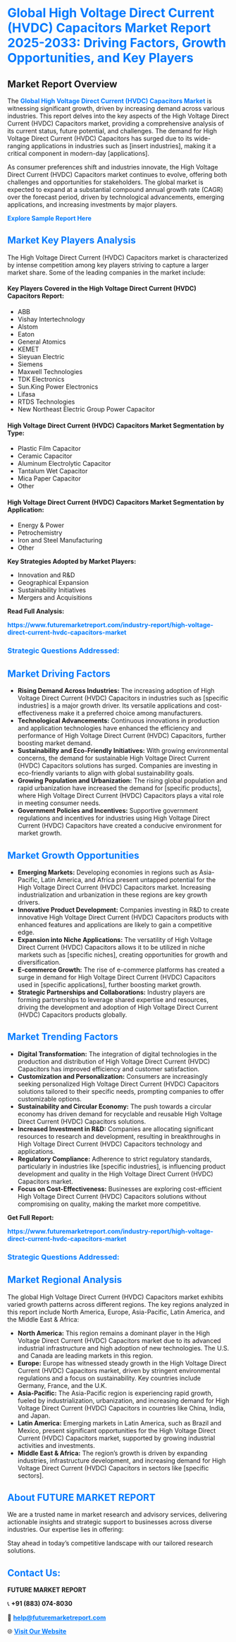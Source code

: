 <h1 style="color: #007BFF;">Global High Voltage Direct Current (HVDC) Capacitors Market Report 2025-2033: Driving Factors, Growth Opportunities, and Key Players</h1>

<section id="overview">
<h2>Market Report Overview</h2>
<p>The <a href="https://www.futuremarketreport.com/industry-report/high-voltage-direct-current-hvdc-capacitors-market" style="color: #007BFF; text-decoration: none;"><strong>Global High Voltage Direct Current (HVDC) Capacitors Market</strong></a> is witnessing significant growth, driven by increasing demand across various industries. This report delves into the key aspects of the High Voltage Direct Current (HVDC) Capacitors market, providing a comprehensive analysis of its current status, future potential, and challenges. The demand for High Voltage Direct Current (HVDC) Capacitors has surged due to its wide-ranging applications in industries such as [insert industries], making it a critical component in modern-day [applications].</p>
<p>As consumer preferences shift and industries innovate, the High Voltage Direct Current (HVDC) Capacitors market continues to evolve, offering both challenges and opportunities for stakeholders. The global market is expected to expand at a substantial compound annual growth rate (CAGR) over the forecast period, driven by technological advancements, emerging applications, and increasing investments by major players.</p>
</section>

<section id="overview">
<p><a href="https://www.futuremarketreport.com/request-sample/reportId=115928" style="color: #007BFF; text-decoration: none;"><strong>Explore Sample Report Here</strong></a></p>
</section>

<section id="key-players">
<h2 style="color: #007BFF;">Market Key Players Analysis</h2>
<p>The High Voltage Direct Current (HVDC) Capacitors market is characterized by intense competition among key players striving to capture a larger market share. Some of the leading companies in the market include:</p>
<h4>Key Players Covered in the High Voltage Direct Current (HVDC) Capacitors Report:</h4>
<ul><li>ABB</li><li>Vishay Intertechnology</li><li>Alstom</li><li>Eaton</li><li>General Atomics</li><li>KEMET</li><li>Sieyuan Electric</li><li>Siemens</li><li>Maxwell Technologies</li><li>TDK Electronics</li><li>Sun.King Power Electronics</li><li>Lifasa</li><li>RTDS Technologies</li><li>New Northeast Electric Group Power Capacitor</li></ul>
<h4>High Voltage Direct Current (HVDC) Capacitors Market Segmentation by Type:</h4>
<ul><li>Plastic Film Capacitor</li><li>Ceramic Capacitor</li><li>Aluminum Electrolytic Capacitor</li><li>Tantalum Wet Capacitor</li><li>Mica Paper Capacitor</li><li>Other</li></ul>

<h4>High Voltage Direct Current (HVDC) Capacitors Market Segmentation by Application:</h4>
<ul><li>Energy &amp; Power</li><li>Petrochemistry</li><li>Iron and Steel Manufacturing</li><li>Other</li></ul>
<p><strong>Key Strategies Adopted by Market Players:</strong></p>
<ul>
<li>Innovation and R&D</li>
<li>Geographical Expansion</li>
<li>Sustainability Initiatives</li>
<li>Mergers and Acquisitions</li>
</ul>
</section>

<section>
<p><strong>Read Full Analysis: </strong></p><a href="https://www.futuremarketreport.com/industry-report/high-voltage-direct-current-hvdc-capacitors-market" style="color: #007BFF; text-decoration: none;"><strong>https://www.futuremarketreport.com/industry-report/high-voltage-direct-current-hvdc-capacitors-market</strong></a>
<h3 style="color: #007BFF;">Strategic Questions Addressed:</h3>
</section>

<section id="driving-factors">
<h2 style="color: #007BFF;">Market Driving Factors</h2>
<ul>
<li><strong>Rising Demand Across Industries:</strong> The increasing adoption of High Voltage Direct Current (HVDC) Capacitors in industries such as [specific industries] is a major growth driver. Its versatile applications and cost-effectiveness make it a preferred choice among manufacturers.</li>
<li><strong>Technological Advancements:</strong> Continuous innovations in production and application technologies have enhanced the efficiency and performance of High Voltage Direct Current (HVDC) Capacitors, further boosting market demand.</li>
<li><strong>Sustainability and Eco-Friendly Initiatives:</strong> With growing environmental concerns, the demand for sustainable High Voltage Direct Current (HVDC) Capacitors solutions has surged. Companies are investing in eco-friendly variants to align with global sustainability goals.</li>
<li><strong>Growing Population and Urbanization:</strong> The rising global population and rapid urbanization have increased the demand for [specific products], where High Voltage Direct Current (HVDC) Capacitors plays a vital role in meeting consumer needs.</li>
<li><strong>Government Policies and Incentives:</strong> Supportive government regulations and incentives for industries using High Voltage Direct Current (HVDC) Capacitors have created a conducive environment for market growth.</li>
</ul>
</section>

<section id="growth-opportunities">
<h2 style="color: #007BFF;">Market Growth Opportunities</h2>
<ul>
<li><strong>Emerging Markets:</strong> Developing economies in regions such as Asia-Pacific, Latin America, and Africa present untapped potential for the High Voltage Direct Current (HVDC) Capacitors market. Increasing industrialization and urbanization in these regions are key growth drivers.</li>
<li><strong>Innovative Product Development:</strong> Companies investing in R&D to create innovative High Voltage Direct Current (HVDC) Capacitors products with enhanced features and applications are likely to gain a competitive edge.</li>
<li><strong>Expansion into Niche Applications:</strong> The versatility of High Voltage Direct Current (HVDC) Capacitors allows it to be utilized in niche markets such as [specific niches], creating opportunities for growth and diversification.</li>
<li><strong>E-commerce Growth:</strong> The rise of e-commerce platforms has created a surge in demand for High Voltage Direct Current (HVDC) Capacitors used in [specific applications], further boosting market growth.</li>
<li><strong>Strategic Partnerships and Collaborations:</strong> Industry players are forming partnerships to leverage shared expertise and resources, driving the development and adoption of High Voltage Direct Current (HVDC) Capacitors products globally.</li>
</ul>
</section>

<section id="trending-factors">
<h2 style="color: #007BFF;">Market Trending Factors</h2>
<ul>
<li><strong>Digital Transformation:</strong> The integration of digital technologies in the production and distribution of High Voltage Direct Current (HVDC) Capacitors has improved efficiency and customer satisfaction.</li>
<li><strong>Customization and Personalization:</strong> Consumers are increasingly seeking personalized High Voltage Direct Current (HVDC) Capacitors solutions tailored to their specific needs, prompting companies to offer customizable options.</li>
<li><strong>Sustainability and Circular Economy:</strong> The push towards a circular economy has driven demand for recyclable and reusable High Voltage Direct Current (HVDC) Capacitors solutions.</li>
<li><strong>Increased Investment in R&D:</strong> Companies are allocating significant resources to research and development, resulting in breakthroughs in High Voltage Direct Current (HVDC) Capacitors technology and applications.</li>
<li><strong>Regulatory Compliance:</strong> Adherence to strict regulatory standards, particularly in industries like [specific industries], is influencing product development and quality in the High Voltage Direct Current (HVDC) Capacitors market.</li>
<li><strong>Focus on Cost-Effectiveness:</strong> Businesses are exploring cost-efficient High Voltage Direct Current (HVDC) Capacitors solutions without compromising on quality, making the market more competitive.</li>
</ul>
</section>

<section>
<p><strong>Get Full Report: </strong></p><a href="https://www.futuremarketreport.com/industry-report/high-voltage-direct-current-hvdc-capacitors-market" style="color: #007BFF; text-decoration: none;"><strong>https://www.futuremarketreport.com/industry-report/high-voltage-direct-current-hvdc-capacitors-market</strong></a>
<h3 style="color: #007BFF;">Strategic Questions Addressed:</h3>
</section>


<section id="regional-analysis">
<h2 style="color: #007BFF;">Market Regional Analysis</h2>
<p>The global High Voltage Direct Current (HVDC) Capacitors market exhibits varied growth patterns across different regions. The key regions analyzed in this report include North America, Europe, Asia-Pacific, Latin America, and the Middle East & Africa:</p>
<ul>
<li><strong>North America:</strong> This region remains a dominant player in the High Voltage Direct Current (HVDC) Capacitors market due to its advanced industrial infrastructure and high adoption of new technologies. The U.S. and Canada are leading markets in this region.</li>
<li><strong>Europe:</strong> Europe has witnessed steady growth in the High Voltage Direct Current (HVDC) Capacitors market, driven by stringent environmental regulations and a focus on sustainability. Key countries include Germany, France, and the U.K.</li>
<li><strong>Asia-Pacific:</strong> The Asia-Pacific region is experiencing rapid growth, fueled by industrialization, urbanization, and increasing demand for High Voltage Direct Current (HVDC) Capacitors in countries like China, India, and Japan.</li>
<li><strong>Latin America:</strong> Emerging markets in Latin America, such as Brazil and Mexico, present significant opportunities for the High Voltage Direct Current (HVDC) Capacitors market, supported by growing industrial activities and investments.</li>
<li><strong>Middle East & Africa:</strong> The region’s growth is driven by expanding industries, infrastructure development, and increasing demand for High Voltage Direct Current (HVDC) Capacitors in sectors like [specific sectors].</li>
</ul>
</section>

<footer>
<h2 style="color: #007BFF;">About FUTURE MARKET REPORT</h2>
<p>We are a trusted name in market research and advisory services, delivering actionable insights and strategic support to businesses across diverse industries. Our expertise lies in offering:</p>

<p>Stay ahead in today’s competitive landscape with our tailored research solutions.</p>

<h2 style="color: #007BFF;">Contact Us:</h2>
<p><strong>FUTURE MARKET REPORT</strong></p>
<p>📞 <strong>+91 (883) 074-8030</strong></p>
<p>📧 <strong><a href="mailto:help@futuremarketreport.com" style="color: #007BFF;">help@futuremarketreport.com</a></strong></p>
<p>🌐 <strong><a href="https://www.futuremarketreport.com/" style="color: #007BFF;">Visit Our Website</a></strong></p>
</footer>